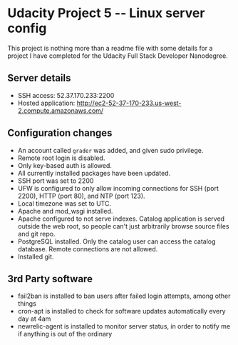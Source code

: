 # Udacity Project 5 -- Linux server config
This project is nothing more than a readme file with some details for a project
I have completed for the Udacity Full Stack Developer Nanodegree.

## Server details
- SSH access: 52.37.170.233:2200
- Hosted application: http://ec2-52-37-170-233.us-west-2.compute.amazonaws.com/

## Configuration changes
- An account called `grader` was added, and given sudo privilege.
- Remote root login is disabled.
- Only key-based auth is allowed.
- All currently installed packages have been updated.
- SSH port was set to 2200
- UFW is configured to only allow incoming connections for SSH (port 2200),
HTTP (port 80), and NTP (port 123).
- Local timezone was set to UTC.
- Apache and mod_wsgi installed.
- Apache configured to not serve indexes. Catalog application is served outside
the web root, so people can't just arbitrarily browse source files and git repo.
- PostgreSQL installed. Only the catalog user can access the catalog database.
Remote connections are not allowed.
- Installed git.

## 3rd Party software
- fail2ban is installed to ban users after failed login attempts, among other
things
- cron-apt is installed to check for software updates automatically every day
at 4am
- newrelic-agent is installed to monitor server status, in order to notify
me if anything is out of the ordinary
